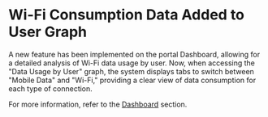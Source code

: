 # Wi-Fi Consumption Data Added to User Graph

A new feature has been implemented on the portal Dashboard, allowing for a detailed analysis of Wi-Fi data usage by user. Now, when accessing the "Data Usage by User" graph, the system displays tabs to switch between "Mobile Data" and "Wi-Fi," providing a clear view of data consumption for each type of connection.

For more information, refer to the [Dashboard](../../portal/dashboard.md) section.

